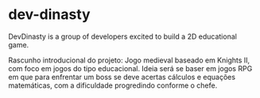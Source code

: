 # dev-dinasty

DevDinasty is a group of developers excited to build a 2D educational game.

Rascunho introducional do projeto: 
  Jogo medieval baseado em Knights II, com foco em jogos do tipo educacional. Ideia será se baser em jogos RPG em que para enfrentar um boss se deve acertas cálculos e equações     matemáticas, com a dificuldade progredindo conforme o chefe.
